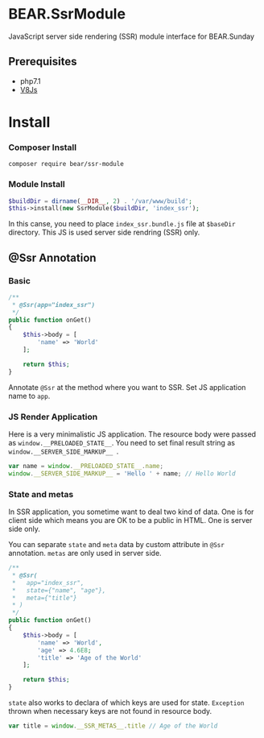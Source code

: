 # BEAR.SsrModule
JavaScript server side rendering (SSR) module interface for BEAR.Sunday


## Prerequisites

 * php7.1
 * [V8Js](http://php.net/v8js)

# Install

### Composer Install

```
composer require bear/ssr-module
```

### Module Install

```php
$buildDir = dirname(__DIR__, 2) . '/var/www/build';
$this->install(new SsrModule($buildDir, 'index_ssr');
```

In this canse, you need to place `index_ssr.bundle.js` file at `$baseDir` directory. This JS is used server side rendring (SSR) only.

## @Ssr Annotation


### Basic

```php
/**
 * @Ssr(app="index_ssr")
 */
public function onGet()
{ 
    $this->body = [
        'name' => 'World'
    ];

    return $this;
}
```

Annotate `@Ssr` at the method where you want to SSR. Set JS application name to `app`.

### JS Render Application

Here is a very minimalistic JS application. The resource body were passed as `window.__PRELOADED_STATE__`.
You need to set final result string as `window.__SERVER_SIDE_MARKUP__ `.

```javascript
var name = window.__PRELOADED_STATE__.name;
window.__SERVER_SIDE_MARKUP__ = 'Hello ' + name; // Hello World
```

### State and metas

In SSR application, you sometime want to deal two kind of data.
One is for client side which means you are OK to be a public in HTML. One is server side only.

You can separate `state` and `meta` data by custom attribute in `@Ssr` annotation.
`metas` are only used in server side.

```php
/**
 * @Ssr(
 *   app="index_ssr",
 *   state={"name", "age"},
 *   meta={"title"}
 * )
 */
public function onGet()
{ 
    $this->body = [
        'name' => 'World',
        'age' => 4.6E8;
        'title' => 'Age of the World'
    ];

    return $this;
}
```

`state` also works to declara of which keys are used for state. `Exception` thrown when necessary keys are not found in resource body.

```javascript
var title = window.__SSR_METAS__.title // Age of the World
```
